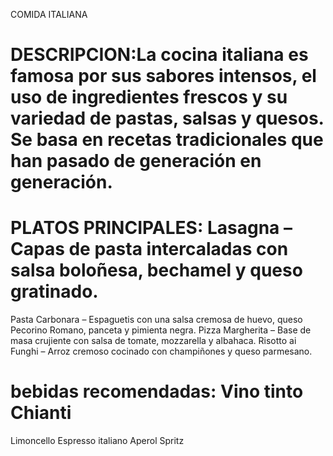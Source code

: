 COMIDA ITALIANA
# DESCRIPCION:La cocina italiana es famosa por sus sabores intensos, el uso de ingredientes frescos y su variedad de pastas, salsas y quesos. Se basa en recetas tradicionales que han pasado de generación en generación.
# PLATOS PRINCIPALES: Lasagna – Capas de pasta intercaladas con salsa boloñesa, bechamel y queso gratinado.
Pasta Carbonara – Espaguetis con una salsa cremosa de huevo, queso Pecorino Romano, panceta y pimienta negra.
Pizza Margherita – Base de masa crujiente con salsa de tomate, mozzarella y albahaca.
Risotto ai Funghi – Arroz cremoso cocinado con champiñones y queso parmesano.
# bebidas recomendadas: Vino tinto Chianti
Limoncello
Espresso italiano
Aperol Spritz
